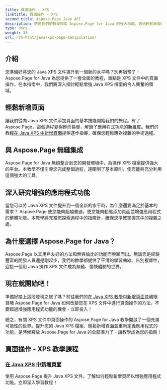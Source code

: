 ```yaml
---
title: 頁面操作 - XPS
linktitle: 頁面操作 - XPS
second_title: Aspose.Page Java API
description: 透過我們的教學探索 Aspose.Page for Java 的強大功能。透過輕鬆新增頁面來增強應用程式功能，從而提升您的 Java XPS 文件。
type: docs
weight: 33
url: /zh-hant/java/xps-page-manipulation/
---
```


## 介紹

您準備好將您的 Java XPS 文件提升到一個新的水平嗎？別再猶豫了！ Aspose.Page for Java 為您提供了一套全面的教程，重點是 XPS 文件中的頁面操作。在本指南中，我們將深入探討輕鬆增強 Java XPS 檔案的令人興奮的領域。

## 輕鬆新增頁面

讓我們從向 Java XPS 文件添加頁面的基本技能開始我們的旅程。有了Aspose.Page，這個過程變得輕而易舉，解鎖了應用程式功能的新維度。我們的教程[在 Java XPS 中新增頁面](./add-page/)提供逐步指導，確保您輕鬆應對複雜的手術過程。

## 與 Aspose.Page 無縫集成

Aspose.Page for Java 無縫整合到您的開發環境中，為操作 XPS 檔案提供強大的平台。本教學不僅引導您完成整個過程，還闡明了基本原則，使您能夠充分利用這個強大的工具。

## 深入研究增強的應用程式功能

當您可以將 Java XPS 文件提升到一個全新的水平時，為什麼還要滿足於基本的需求？ Aspose.Page 使您能夠超越普通，使您能夠動態添加頁面並增強應用程式的整體功能。本教學將充當您探索過程中的指南針，確保您準確掌握其中的複雜之處。

## 為什麼選擇 Aspose.Page for Java？

Aspose.Page 以其用戶友好的方法和無與倫比的功能而脫穎而出。無論您是經驗豐富的開發人員還是剛起步，我們的教學都提供了平滑的學習曲線。告別複雜性，迎接一個用 Java 操作 XPS 文件成為無縫、愉快體驗的世界。

## 現在就開始吧！

準備好踏上這段發現之旅了嗎？前往我們的[在 Java XPS 教學中新增頁面](./add-page/)並親眼目睹 Aspose.Page for Java 如何改變您在 XPS 文件中進行頁面操作的方法。不要錯過增強應用程式功能的機會 - 立即投入！

總之，有關 XPS 文件中頁面操作的 Aspose.Page for Java 教學開啟了一個充滿可能性的世界。提升您的 Java XPS 檔案、輕鬆新增頁面並重新定義應用程式的功能。是時候釋放 Aspose.Page for Java 的全部潛力了 - 讓教學成為您的指南！
## 頁面操作 - XPS 教學課程
### [在 Java XPS 中新增頁面](./add-page/)
使用 Aspose.Page 提升 Java XPS 文件。了解如何輕鬆新增頁面以增強應用程式功能。立即深入學習教程！